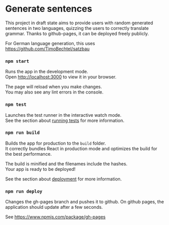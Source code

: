 # Generate sentences

This project in draft state aims to provide users with random generated sentences in two languages, quizzing the users to correctly translate grammar.
Thanks to github-pages, it can be deployed freely publicly.

For German language generation, this uses https://github.com/TimoBechtel/satzbau

### `npm start`

Runs the app in the development mode.\
Open [http://localhost:3000](http://localhost:3000) to view it in your browser.

The page will reload when you make changes.\
You may also see any lint errors in the console.

### `npm test`

Launches the test runner in the interactive watch mode.\
See the section about [running tests](https://facebook.github.io/create-react-app/docs/running-tests) for more information.

### `npm run build`

Builds the app for production to the `build` folder.\
It correctly bundles React in production mode and optimizes the build for the best performance.

The build is minified and the filenames include the hashes.\
Your app is ready to be deployed!

See the section about [deployment](https://facebook.github.io/create-react-app/docs/deployment) for more information.

### `npm run deploy`

Changes the gh-pages branch and pushes it to github.
On github pages, the application should update after a few seconds.

See https://www.npmjs.com/package/gh-pages
